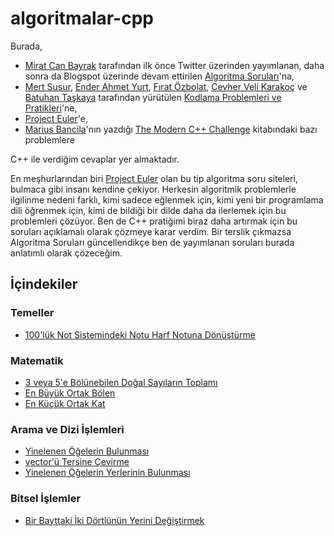 # algoritmalar-cpp

Burada,

* [Mirat Can Bayrak](https://twitter.com/miratcanbayrak) tarafından ilk önce Twitter üzerinden yayımlanan, daha sonra da Blogspot üzerinde devam ettirilen [Algoritma Soruları](https://algoritma-sorulari.blogspot.com/)'na,
* [Mert Susur](https://github.com/msusur), [Ender Ahmet Yurt](https://github.com/enderahmetyurt), [Fırat Özbolat](https://github.com/firatoz), [Cevher Veli Karakoç](https://github.com/cevherkarakoc) ve [Batuhan Taşkaya](https://github.com/isidentical) tarafından yürütülen [Kodlama Problemleri ve Pratikleri](https://github.com/msusur/kodlama-pratikleri)'ne,
* [Project Euler](https://projecteuler.net/)'e,
* [Marius Bancila](https://twitter.com/mariusbancila)'nın yazdığı [The Modern C++ Challenge](https://www.amazon.com/Modern-Challenge-programmer-real-world-problems/dp/1788993861) kitabındaki bazı problemlere

C++ ile verdiğim cevaplar yer almaktadır.

En meşhurlarından biri [Project Euler](https://projecteuler.net/) olan bu tip algoritma soru siteleri, bulmaca gibi insanı kendine çekiyor. Herkesin algoritmik problemlerle ilgilinme nedeni farklı, kimi sadece eğlenmek için, kimi yeni bir programlama dili öğrenmek için, kimi de bildiği bir dilde daha da ilerlemek için bu problemleri çözüyor. Ben de C++ pratiğimi biraz daha artırmak için bu soruları açıklamalı olarak çözmeye karar verdim. Bir terslik çıkmazsa Algoritma Soruları güncellendikçe ben de yayımlanan soruları burada anlatımlı olarak çözeceğim.

## İçindekiler

### Temeller

* [100'lük Not Sistemindeki Notu Harf Notuna Dönüştürme](./not-sistemi-donusturucu/README.md)

### Matematik

* [3 veya 5'e Bölünebilen Doğal Sayıların Toplamı](./bolunebilme/README.md)
* [En Büyük Ortak Bölen](./en-buyuk-ortak-bolen/README.md)
* [En Küçük Ortak Kat](./en-kucuk-ortak-kat/README.md)

### Arama ve Dizi İşlemleri
* [Yinelenen Öğelerin Bulunması](./tekrar-eden-ogeler/README.md)
* [vector'ü Tersine Çevirme](./vector-ters-cevirme/README.md)
* [Yinelenen Öğelerin Yerlerinin Bulunması](./seri-yeri-bulma/README.md)

### Bitsel İşlemler

* [Bir Bayttaki İki Dörtlünün Yerini Değiştirmek](./dortlu-yer-degistirme/README.md)
